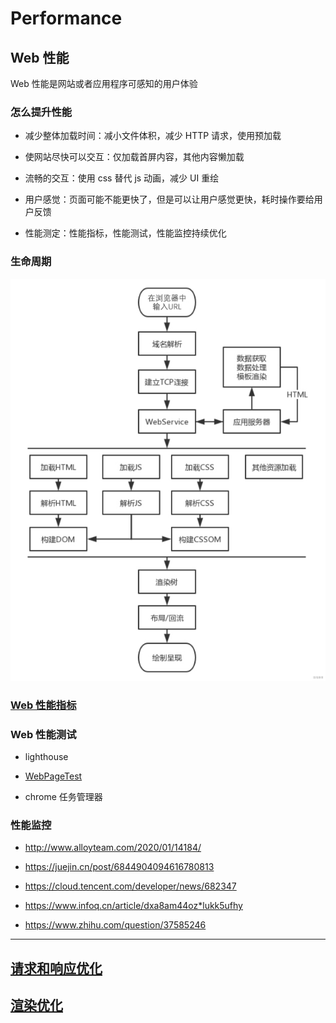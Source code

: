 # Performance

## Web 性能

Web 性能是网站或者应用程序可感知的用户体验

### 怎么提升性能

- 减少整体加载时间：减小文件体积，减少 HTTP 请求，使用预加载

- 使网站尽快可以交互：仅加载首屏内容，其他内容懒加载

- 流畅的交互：使用 css 替代 js 动画，减少 UI 重绘

- 用户感觉：页面可能不能更快了，但是可以让用户感觉更快，耗时操作要给用户反馈

- 性能测定：性能指标，性能测试，性能监控持续优化

### 生命周期

<img src='./img/生命周期.jpg'>

### [Web 性能指标](./性能指标.md)

### Web 性能测试

- lighthouse

- [WebPageTest](https://www.webpagetest.org/) 

- chrome 任务管理器

### 性能监控

- http://www.alloyteam.com/2020/01/14184/

- https://juejin.cn/post/6844904094616780813

- https://cloud.tencent.com/developer/news/682347

- https://www.infoq.cn/article/dxa8am44oz*lukk5ufhy

- https://www.zhihu.com/question/37585246

---


## [请求和响应优化](./请求和响应优化.md)

## [渲染优化](./渲染优化.md)

